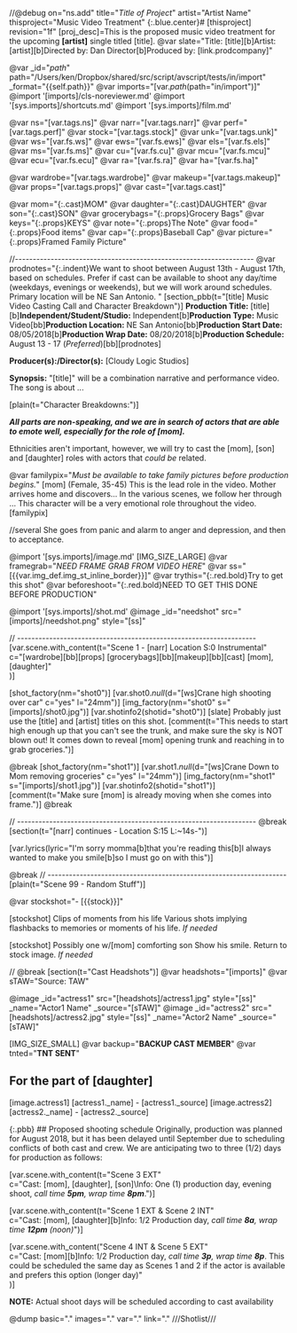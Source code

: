 //@debug on="ns.add"
title="*Title of Project*"
artist="Artist Name"
thisproject="Music Video Treatment"
{:.blue.center}# [thisproject]
revision="1f"
[proj_desc]=This is the proposed music video treatment for the upcoming **[artist]** single titled [title].
@var slate="Title: [title][b]Artist: [artist][b]Directed by: Dan Director[b]Produced by: [link.prodcompany]"

@var _id="_path_" path="/Users/ken/Dropbox/shared/src/script/avscript/tests/in/import" _format="{{self.path}}"
@var imports="[var._path_(path="in/import")]"
@import '[imports]/cls-noreviewer.md'
@import '[sys.imports]/shortcuts.md'
@import '[sys.imports]/film.md'

@var ns="[var.tags.ns]"
@var narr="[var.tags.narr]"
@var perf="[var.tags.perf]"
@var stock="[var.tags.stock]"
@var unk="[var.tags.unk]"
@var ws="[var.fs.ws]"
@var ews="[var.fs.ews]"
@var els="[var.fs.els]"
@var ms="[var.fs.ms]"
@var cu="[var.fs.cu]"
@var mcu="[var.fs.mcu]"
@var ecu="[var.fs.ecu]"
@var ra="[var.fs.ra]"
@var ha="[var.fs.ha]"

@var wardrobe="[var.tags.wardrobe]"
@var makeup="[var.tags.makeup]"
@var props="[var.tags.props]"
@var cast="[var.tags.cast]"


@var mom="{:.cast}MOM"
@var daughter="{:.cast}DAUGHTER"
@var son="{:.cast}SON"
@var grocerybags="{:.props}Grocery Bags"
@var keys="{:.props}KEYS"
@var note="{:.props}The Note"
@var food="{:.props}Food items"
@var cap="{:.props}Baseball Cap"
@var picture="{:.props}Framed Family Picture"

//-------------------------------------------------------------------
@var prodnotes="{:.indent}We want to shoot between August 13th - August 17th, based on schedules. Prefer if cast can be available to shoot any day/time (weekdays, evenings or weekends), but we will work around schedules. Primary location will be NE San Antonio. "
[section_pbb(t="[title] Music Video Casting Call and Character Breakdown")]
**Production Title:** [title][b]**Independent/Student/Studio:** Independent[b]**Production Type:** Music Video[bb]**Production Location:** NE San Antonio[bb]**Production Start Date:** 08/05/2018[b]**Production Wrap Date:** 08/20/2018[b]**Production Schedule:** August 13 - 17 (*Preferred*)[bb][prodnotes]

**Producer(s):/Director(s):** [Cloudy Logic Studios]

**Synopsis:** "[title]" will be a combination narrative and performance video. The song is about ...

[plain(t="Character Breakdowns:")]

***All parts are non-speaking, and we are in search of actors that are able to emote well, especially for the role of [mom].***

Ethnicities aren't important, however, we will try to cast the [mom], [son] and [daughter] roles with actors that *could be* related.

@var familypix="*Must be available to take family pictures before production begins.*"
[mom] (Female, 35-45) This is the lead role in the video. Mother arrives home and discovers... In the various scenes, we follow her through ... This character will be a very emotional role throughout the video. [familypix] 

//several She goes from panic and alarm to anger and depression, and then to acceptance. 

@import '[sys.imports]/image.md'
[IMG_SIZE_LARGE]
@var framegrab="*NEED FRAME GRAB FROM VIDEO HERE*"
@var ss="[{{var.img_def.img_st_inline_border}}]"
@var trythis="{:.red.bold}Try to get this shot"
@var beforeshoot="{:.red.bold}NEED TO GET THIS DONE BEFORE PRODUCTION"

@import '[sys.imports]/shot.md'
@image _id="needshot" src="[imports]/needshot.png" style="[ss]"

// -------------------------------------------------------------------
[var.scene.with_content(t="Scene 1 - [narr] Location S:0 Instrumental"   \
       c="[wardrobe][bb][props] [grocerybags][bb][makeup][bb][cast] [mom], [daughter]" \
)]

[shot_factory(nm="shot0")]
[var.shot0._null_(d="[ws]Crane high shooting over car" c="yes" l="24mm")]
[img_factory(nm="shot0" s="[imports]/shot0.jpg")]
[var.shotinfo2(shotid="shot0")]
[slate]
Probably just use the [title] and [artist] titles on this shot.
[comment(t="This needs to start high enough up that you can't see the trunk, and make sure the sky is NOT blown out! It comes down to reveal [mom] opening trunk and reaching in to grab groceries.")]

@break
[shot_factory(nm="shot1")]
[var.shot1._null_(d="[ws]Crane Down to Mom removing groceries" c="yes" l="24mm")]
[img_factory(nm="shot1" s="[imports]/shot1.jpg")]
[var.shotinfo2(shotid="shot1")]
[comment(t="Make sure [mom] is already moving when she comes into frame.")]
@break

// -------------------------------------------------------------------
@break
[section(t="[narr] continues - Location S:15 L:~14s-")]

[var.lyrics(lyric="I'm sorry momma[b]that you're reading this[b]I always wanted to make you smile[b]so I must go on with this")]

@break
// -------------------------------------------------------------------
[plain(t="Scene 99 - Random Stuff")]

@var stockshot="- [{{stock}}]"

[stockshot] Clips of moments from his life
Various shots implying flashbacks to memories or moments of his life. *If needed*

[stockshot] Possibly one w/[mom] comforting son
Show his smile. Return to stock image. *If needed*

//
@break
[section(t="Cast Headshots")]
@var headshots="[imports]"
@var sTAW="Source: TAW"

@image _id="actress1" src="[headshots]/actress1.jpg" style="[ss]" _name="Actor1 Name" _source="[sTAW]"
@image _id="actress2" src="[headshots]/actress2.jpg" style="[ss]" _name="Actor2 Name" _source="[sTAW]"


[IMG_SIZE_SMALL]
@var backup="**BACKUP CAST MEMBER**"
@var tnted="**TNT SENT**"

## For the part of [daughter]
[image.actress1] [actress1._name] - [actress1._source]
[image.actress2] [actress2._name] - [actress2._source]

{:.pbb} ## Proposed shooting schedule
Originally, production was planned for August 2018, but it has been delayed until September due to scheduling conflicts of both cast and crew. We are anticipating two to three (1/2) days for production as follows:

[var.scene.with_content(t="Scene 3 EXT" \
    c="Cast: [mom], [daughter], [son]\Info: One (1) production day, evening shoot, *call time **5pm**, wrap time **8pm***.")]

[var.scene.with_content(t="Scene 1 EXT & Scene 2 INT" \
    c="Cast: [mom], [daughter][b]Info: 1/2 Production day, *call time **8a**, wrap time **12pm** (noon)*")]

[var.scene.with_content("Scene 4 INT & Scene 5 EXT" \
    c="Cast: [mom][b]Info: 1/2 Production day, *call time **3p**, wrap time **8p***. This could be scheduled the same day as Scenes 1 and 2 if the actor is available and prefers this option (longer day)" \
)]

**NOTE:** Actual shoot days will be scheduled according to cast availability

@dump basic="." images="." var="." link="."
///Shotlist///
